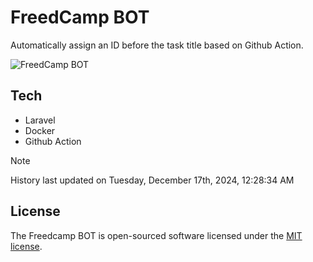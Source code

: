 # FreedCamp BOT

Automatically assign an ID before the task title based on Github Action.

![FreedCamp BOT](https://repository-images.githubusercontent.com/737932867/7d34798b-2680-471c-b089-a78a718d3d6a)

## Tech

- Laravel
- Docker
- Github Action

> [!NOTE]  
> History last updated on Tuesday, December 17th, 2024, 12:28:34 AM

## License

The Freedcamp BOT is open-sourced software licensed under the [MIT license](https://opensource.org/licenses/MIT).
